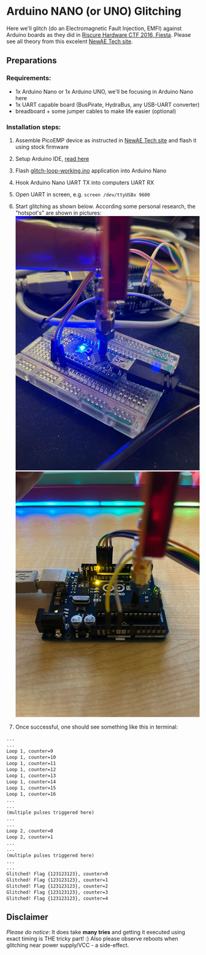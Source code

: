 # Arduino NANO (or UNO) Glitching

Here we'll glitch (do an Electromagnetic Fault Injection, EMFI) against Arduino boards as they did in [Riscure Hardware CTF 2016, Fiesta](https://pedro-javierf.github.io/devblog/rhmefaultinjection/).
Please see all theory from this excelent [NewAE Tech site](https://github.com/newaetech/chipshouter-picoemp).

## Preparations
### Requirements:
* 1x Arduino Nano or 1x Arduino UNO, we'll be focusing in Arduino Nano here
* 1x UART capable board (BusPirate, HydraBus, any USB-UART converter)
* breadboard + some jumper cables to make life easier (optional)

### Installation steps:
1. Assemble PicoEMP device as instructed in [NewAE Tech site](https://github.com/newaetech/chipshouter-picoemp) and flash it using stock firmware
1. Setup Arduino IDE, [read here](https://www.arduino.cc/en/software)
1. Flash [glitch-loop-working.ino](glitch-loop-working.ino) application into Arduino Nano
1. Hook Arduino Nano UART TX into computers UART RX
1. Open UART in screen, e.g. `screen /dev/ttyUSBx 9600`
1. Start glitching as shown below. According some personal research, the "hotspot's" are shown in pictures:
 ![NANO](NANO.jpg "NANO")
 ![UNO](UNO.jpg "UNO")

1. Once successful, one should see something like this in terminal:
 ```
...
...
Loop 1, counter=9
Loop 1, counter=10
Loop 1, counter=11
Loop 1, counter=12
Loop 1, counter=13
Loop 1, counter=14
Loop 1, counter=15
Loop 1, counter=16
...
...
(multiple pulses triggered here)
...
...
Loop 2, counter=0
Loop 2, counter=1
...
...
(multiple pulses triggered here)
...
...
Glitched! Flag {123123123}, counter=0
Glitched! Flag {123123123}, counter=1
Glitched! Flag {123123123}, counter=2
Glitched! Flag {123123123}, counter=3
Glitched! Flag {123123123}, counter=4
 ```

## Disclaimer
_Please do notice_: It does take **many tries** and getting it executed using exact timing is THE tricky part! :)
Also please observe reboots when glitching near power supply/VCC - a side-effect.
